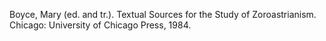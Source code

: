 Boyce, Mary (ed. and tr.). Textual Sources for the Study of Zoroastrianism. Chicago: University of Chicago Press, 1984.